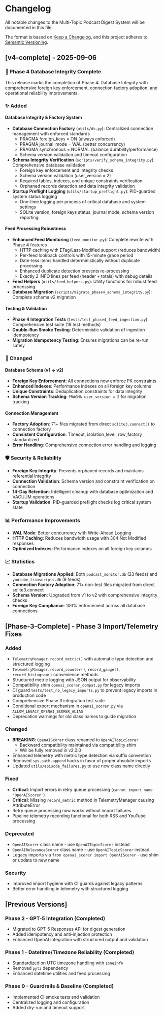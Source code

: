 # Changelog

All notable changes to the Multi-Topic Podcast Digest System will be documented in this file.

The format is based on [Keep a Changelog](https://keepachangelog.com/en/1.0.0/),
and this project adheres to [Semantic Versioning](https://semver.org/spec/v2.0.0.html).

## [v4-complete] - 2025-09-06

### 🎉 Phase 4 Database Integrity Complete

This release marks the completion of Phase 4: Database Integrity with comprehensive foreign key enforcement, connection factory adoption, and operational reliability improvements.

### ✨ Added

#### Database Integrity & Factory System
- **Database Connection Factory** (`utils/db.py`): Centralized connection management with enforced standards
  - PRAGMA foreign_keys = ON (always enforced)  
  - PRAGMA journal_mode = WAL (better concurrency)
  - PRAGMA synchronous = NORMAL (balance durability/performance)
  - Schema version validation and timeout configuration
- **Schema Integrity Verification** (`scripts/verify_schema_integrity.py`): Comprehensive database validation
  - Foreign key enforcement and integrity checks
  - Schema version validation (user_version = 2)
  - Required tables, indexes, and unique constraints verification
  - Orphaned records detection and data integrity validation
- **Startup Preflight Logging** (`utils/startup_preflight.py`): PID-guarded system status logging
  - One-time logging per process of critical database and system settings
  - SQLite version, foreign keys status, journal mode, schema version reporting

#### Feed Processing Robustness  
- **Enhanced Feed Monitoring** (`feed_monitor.py`): Complete rewrite with Phase 4 features
  - HTTP caching with ETag/Last-Modified support (reduces bandwidth)
  - Per-feed lookback controls with 15-minute grace period
  - Date-less items handled deterministically without duplicate processing
  - Enhanced duplicate detection prevents re-processing
  - Exactly 2 INFO lines per feed (header + totals) with debug details
- **Feed Helpers** (`utils/feed_helpers.py`): Utility functions for robust feed processing
- **Database Migration** (`scripts/migrate_phase4_schema_integrity.py`): Complete schema v2 migration

#### Testing & Validation
- **Phase 4 Integration Tests** (`tests/test_phase4_feed_ingestion.py`): Comprehensive test suite (16 test methods)
- **Double-Run Smoke Testing**: Deterministic validation of ingestion idempotency
- **Migration Idempotency Testing**: Ensures migrations can be re-run safely

### 🔄 Changed

#### Database Schema (v1 → v2)
- **Foreign Key Enforcement**: All connections now enforce FK constraints
- **Enhanced Indexes**: Performance indexes on all foreign key columns
- **Unique Constraints**: Deduplication constraints for data integrity
- **Schema Version Tracking**: `PRAGMA user_version = 2` for migration tracking

#### Connection Management
- **Factory Adoption**: 71+ files migrated from direct `sqlite3.connect()` to connection factory
- **Consistent Configuration**: Timeout, isolation_level, row_factory standardized
- **Error Handling**: Comprehensive connection error handling and logging

### 🛡️ Security & Reliability
- **Foreign Key Integrity**: Prevents orphaned records and maintains referential integrity
- **Connection Validation**: Schema version and constraint verification on connection
- **14-Day Retention**: Intelligent cleanup with database optimization and VACUUM operations
- **Startup Validation**: PID-guarded preflight checks log critical system state

### 📊 Performance Improvements
- **WAL Mode**: Better concurrency with Write-Ahead Logging
- **HTTP Caching**: Reduces bandwidth usage with 304 Not Modified responses
- **Optimized Indexes**: Performance indexes on all foreign key columns

### 📈 Statistics
- **Database Migrations Applied**: Both `podcast_monitor.db` (23 feeds) and `youtube_transcripts.db` (9 feeds)
- **Connection Factory Adoption**: 71+ non-test files migrated from direct sqlite3.connect
- **Schema Version**: Upgraded from v1 to v2 with comprehensive integrity checks
- **Foreign Key Compliance**: 100% enforcement across all database connections

## [Phase-3-Complete] - Phase 3 Import/Telemetry Fixes

### Added
- `TelemetryManager.record_metric()` with automatic type detection and structured logging
- `TelemetryManager.record_counter()`, `record_gauge()`, `record_histogram()` convenience methods
- Structured metric logging with JSON output for observability
- Compatibility shim `openai_scorer_compat.py` for legacy imports
- CI guard `tests/test_no_legacy_imports.py` to prevent legacy imports in production code
- Comprehensive Phase 3 integration test suite
- Conditional export mechanism in `openai_scorer.py` via `ALLOW_LEGACY_OPENAI_SCORER_ALIAS`
- Deprecation warnings for old class names to guide migration

### Changed
- **BREAKING**: `OpenAIScorer` class renamed to `OpenAITopicScorer`
  - Backward compatibility maintained via compatibility shim
  - Will be fully removed in v2.0.0
- Enhanced telemetry with metric type detection via suffix convention
- Removed `sys.path.append` hacks in favor of proper absolute imports
- Updated `utils/episode_failures.py` to use new class name directly

### Fixed
- **Critical**: Import errors in retry queue processing (`cannot import name 'OpenAIScorer'`)
- **Critical**: Missing `record_metric` method in TelemetryManager causing AttributeError
- Retry queue processing now works without import failures
- Pipeline telemetry recording functional for both RSS and YouTube processing

### Deprecated
- `OpenAIScorer` class name - use `OpenAITopicScorer` instead
- `OpenAIRelevanceScorer` class name - use `OpenAITopicScorer` instead
- Legacy imports via `from openai_scorer import OpenAIScorer` - use shim or update to new name

### Security
- Improved import hygiene with CI guards against legacy patterns
- Better error handling in telemetry with structured logging

## [Previous Versions]

### Phase 2 - GPT-5 Integration (Completed)
- Migrated to GPT-5 Responses API for digest generation
- Added idempotency and anti-injection protection
- Enhanced OpenAI integration with structured output and validation

### Phase 1 - Datetime/Timezone Reliability (Completed) 
- Standardized on UTC timezone handling with `zoneinfo`
- Removed `pytz` dependency
- Enhanced datetime utilities and feed processing

### Phase 0 - Guardrails & Baseline (Completed)
- Implemented CI smoke tests and validation
- Centralized logging and configuration
- Added dry-run and timeout support